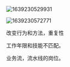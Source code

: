 ![1639230529931](C:\Users\chengqiuxia\AppData\Roaming\Typora\typora-user-images\1639230529931.png)

![1639230572771](C:\Users\chengqiuxia\AppData\Roaming\Typora\typora-user-images\1639230572771.png)

改变行为和方法，重复性

工作年限和技能不匹配。

业务流，流水线的岗位。

